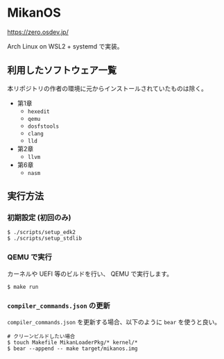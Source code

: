 # MikanOS

https://zero.osdev.jp/

Arch Linux on WSL2 + systemd で実装。

## 利用したソフトウェア一覧

本リポジトリの作者の環境に元からインストールされていたものは除く。

* 第1章
  * `hexedit`
  * `qemu`
  * `dosfstools`
  * `clang`
  * `lld`
* 第2章
  * `llvm`
* 第6章
  * `nasm`

## 実行方法

### 初期設定 (初回のみ)

```console
$ ./scripts/setup_edk2
$ ./scripts/setup_stdlib
```

### QEMU で実行

カーネルや UEFI 等のビルドを行い、 QEMU で実行します。

```console
$ make run
```

### `compiler_commands.json` の更新

`compiler_commands.json` を更新する場合、以下のように `bear` を使うと良い。

```console
# クリーンビルドしたい場合
$ touch Makefile MikanLoaderPkg/* kernel/*
$ bear --append -- make target/mikanos.img
```
